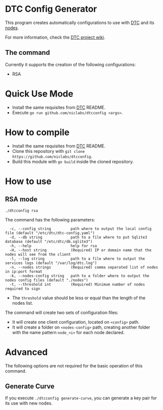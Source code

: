 # DTC Config Generator

This program creates automatically configurations to use with [DTC](https://github.com/niclabs/dtc) and its [nodes](github.com/dtc/dtcnode).

For more information, check the [DTC project wiki](https://github.com/niclabs/dtc/wiki).

## The command 

Currently it supports the creation of the following configurations:

* RSA

# Quick Use Mode

* Install the same requisites from [DTC](https://github.com/niclabs/dtc) README.
* Execute `go run github.com/niclabs/dtcconfig <args>`.

# How to compile

* Install the same requisites from [DTC](https://github.com/niclabs/dtc) README.
* Clone this repository with `git clone https://github.com/niclabs/dtcconfig`.
* Build this module with `go build` inside the cloned repository.

# How to use 

## RSA mode

`./dtcconfig rsa`

The command has the following parameters:

```
  -c, --config string         path where to output the local config file (default "/etc/dtc/dtc-config.yaml")
  -d, --db string             path to a file where to put Sqlite3 database (default "/etc/dtc/db.sqlite3")
  -h, --help                  help for rsa
  -H, --host string           (Required) IP or domain name that the nodes will see from the client
  -l, --log string            path to a file where to output the services logs (default "/var/log/dtc.log")
  -n, --nodes strings         (Required) comma separated list of nodes in ip:port format
  -k, --nodes-config string   path to a folder where to output the nodes config files (default "./nodes")
  -t, --threshold int         (Required) Minimum number of nodes required to sign    
```

* The `threshold` value should be less or equal than the length of the nodes list.

The command will create two sets of configuration files:
 * It will create one client configuration, located on `<config>` path.
 * It will create a folder on `<nodes-config>` path, creating another folder with the name pattern `node_<i>` for each node declared.

# Advanced

The following options are not required for the basic operation of this command.

## Generate Curve

If you execute `./dtcconfig generate-curve`, you can generate a key pair for its use with new nodes.
